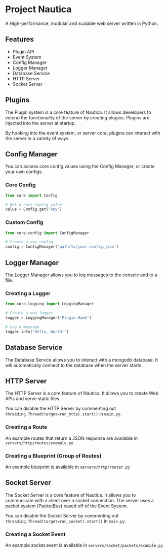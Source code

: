 # Project Nautica
A High-performance, modular and scalable web server written in Python.

## Features
- Plugin API
- Event System
- Config Manager
- Logger Manager
- Database Service
- HTTP Server
- Socket Server

## Plugins
The Plugin system is a core feature of Nautica. It allows developers to extend the functionality of the server by creating plugins.
Plugins are injected into the server at startup.

By hooking into the event system, or server core, plugins can interact with the server in a variety of ways.

## Config Manager
You can access core config values using the Config Manager, or create your own configs.

### Core Config
```py
from core import Config

# Get a core config value
value = Config.get('key')
```

### Custom Config
```py
from core.config import ConfigManager

# Create a new config
config = ConfigManager('path/to/your-config.json')
```

## Logger Manager
The Logger Manager allows you to log messages to the console and to a file.

### Creating a Logger
```py
from core.logging import LoggingManager

# Create a new logger
logger = LoggingManager("Plugin.Name")

# Log a message
logger.info("Hello, World!")
```

## Database Service
The Database Service allows you to interact with a mongodb database. It will automatically connect to the database when the server starts.

## HTTP Server
The HTTP Server is a core feature of Nautica. It allows you to create Web APIs and serve static files.

You can disable the HTTP Server by commenting out `threading.Thread(target=run_http).start()` in `main.py`.

### Creating a Route
An example routes that return a JSON response are available in `servers/http/routes/example.py`

### Creating a Blueprint (Group of Routes)
An example blueprint is available in `servers/http/router.py`

## Socket Server
The Socket Server is a core feature of Nautica. It allows you to communicate with a client over a socket connection.
The server uses a packet system (PacketBus) based off of the Event System.

You can disable the Socket Server by commenting out `threading.Thread(target=run_socket).start()` in `main.py`.

### Creating a Socket Event
An example socket event is available in `servers/socket/packets/example.py`


